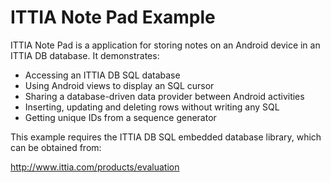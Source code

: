 ITTIA Note Pad Example
======================

ITTIA Note Pad is a application for storing notes on an Android device in an ITTIA DB database. It demonstrates:

* Accessing an ITTIA DB SQL database
* Using Android views to display an SQL cursor
* Sharing a database-driven data provider between Android activities
* Inserting, updating and deleting rows without writing any SQL
* Getting unique IDs from a sequence generator

This example requires the ITTIA DB SQL embedded database library, which can be
obtained from:

http://www.ittia.com/products/evaluation
